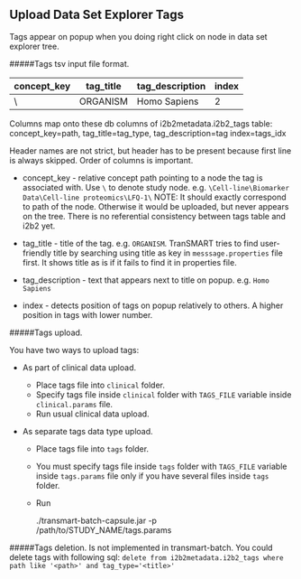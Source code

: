 Upload Data Set Explorer Tags
-----------------------------

Tags appear on popup when you doing right click on node in data set explorer tree.


#####Tags tsv input file format.

|concept_key|tag_title|tag_description|index|
|-----------|---------|---------------|-----|
|\          |ORGANISM |Homo Sapiens   |2    |

Columns map onto these db columns of i2b2metadata.i2b2_tags table: 
concept_key=path, tag_title=tag_type, tag_description=tag index=tags_idx

Header names are not strict, but header has to be present because first line is always skipped.
Order of columns is important.

- concept_key - relative concept path pointing to a node the tag is associated with. Use `\` to denote study node.
    e.g. `\Cell-line\Biomarker Data\Cell-line proteomics\LFQ-1\`
    NOTE: It should exactly correspond to path of the node. Otherwise it would be uploaded, but never appears on the tree.
    There is no referential consistency between tags table and i2b2 yet.

- tag_title - title of the tag. e.g. `ORGANISM`.
    TranSMART tries to find user-friendly title by searching using title as key in `messsage.properties` file first.
    It shows title as is if it fails to find it in properties file.

- tag_description - text that appears next to title on popup. e.g. `Homo Sapiens`
- index - detects position of tags on popup relatively to others. A higher position in tags with lower number.

#####Tags upload.

You have two ways to upload tags:

- As part of clinical data upload.

    * Place tags file into `clinical` folder.
    * Specify tags file inside `clinical` folder with `TAGS_FILE` variable inside `clinical.params` file.
    * Run usual clinical data upload.

- As separate tags data type upload.

    * Place tags file into `tags` folder.
    * You must specify tags file inside `tags` folder with `TAGS_FILE` variable inside `tags.params` file only if you
    have several files inside `tags` folder.
    * Run

        ./transmart-batch-capsule.jar -p /path/to/STUDY_NAME/tags.params

#####Tags deletion.
Is not implemented in transmart-batch.
You could delete tags with following sql: `delete from i2b2metadata.i2b2_tags where path like '<path>' and tag_type='<title>'`
